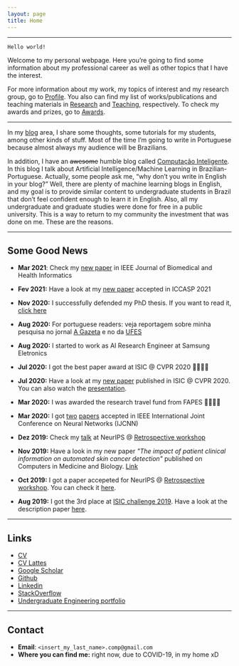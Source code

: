 ```yaml
---
layout: page
title: Home
---
```

___
`Hello world!` 

Welcome to my personal webpage. 
Here you’re going to find some information about my professional career as well as other topics that I have the interest.

For more information about my work, my topics of interest and my research group, go to [Profile](profile). You also can find my list of works/publications and teaching materials in [Research](research) and [Teaching](Teaching), respectively. To check my awards and prizes, go to [Awards](awards).

___
In my [blog](blog) area, I share some thoughts, some tutorials for my students, among other kinds of stuff. Most of the time I’m going to write in Portuguese because almost always my audience will be Brazilians.

In addition, I have an ~~awesome~~ humble blog called [Computação Inteligente](http://computacaointeligente.com.br). In this blog I talk about Artificial Intelligence/Machine Learning in Brazilian-Portuguese. Actually, some people ask me, “why don’t you write in English in your blog?” Well, there are plenty of machine learning blogs in English, and my goal is to provide similar content to undergraduate students in Brazil that don’t feel confident enough to learn it in English. Also, all my undergraduate and graduate studies were done for free in a public university. This is a way to return to my community the investment that was done on me. These are the reasons.

___

## Some Good News

+ **Mar 2021**: Check my [new paper](https://ieeexplore.ieee.org/document/9364366) in IEEE Journal of Biomedical and Health Informatics

+ **Fev 2021:** Have a look at my [new paper](https://arxiv.org/pdf/2102.11771.pdf) accepted in ICCASP 2021

+ **Nov 2020:** I successfully defended my PhD thesis. If you want to read it, [click here](https://informatica.ufes.br/en/pos-graduacao/PPGI/thesis-details?id=14992)

+ **Aug 2020:** For portuguese readers: veja reportagem sobre minha pesquisa no jornal [A Gazeta](https://www.agazeta.com.br/revista-ag/vida/aluno-da-ufes-ganha-premio-por-software-que-auxilia-na-deteccao-de-cancer-de-pele-0820) e no da [UFES](http://www.ufes.br/conteudo/software-que-auxilia-na-deteccao-de-cancer-de-pele-recebe-premio-internacional)

+ **Aug 2020:** I started to work as AI Research Engineer at Samsung Eletronics

+ **Jul 2020:**  I got the best paper award at ISIC @ CVPR 2020 🎉🎉🎉🎉

+ **Jul 2020:** Have a look at my [new paper](http://openaccess.thecvf.com/content_CVPRW_2020/papers/w42/Pacheco_On_Out-of-Distribution_Detection_Algorithms_With_Deep_Neural_Skin_Cancer_Classifiers_CVPRW_2020_paper.pdf) published in ISIC @ CVPR 2020. You can also watch the [presentation](https://www.youtube.com/watch?v=3kICSeBOndk&feature=youtu.be).
+ **Mar 2020:** I was awarded the research travel fund from FAPES 🎉🎉🎉🎉
+ **Mar 2020:** I got [two](https://ieeexplore.ieee.org/document/9206685) [papers](https://ieeexplore.ieee.org/document/9207552) accepted in IEEE International Joint Conference on Neural Networks (IJCNN)
+ **Dez 2019:** Check my [talk](assets/files/talks/neurips2019.pdf) at NeurIPS @ [Retrospective workshop](https://ml-retrospectives.github.io/neurips2019/schedule/)
+ **Nov 2019:** Have a look in my new paper _"The impact of patient clinical information on automated skin cancer detection"_ published on Computers in Medicine and Biology. [Link](https://www.sciencedirect.com/science/article/pii/S0010482519304019)
+ **Oct 2019:** I got a paper accepeted for NeurIPS @ [Retrospective workshop](https://ml-retrospectives.github.io/neurips2019/schedule/). You can check it [here](https://ml-retrospectives.github.io/neurips2019/assets/pdfs/Recent_advances_in_deep_learning_applied_to_skin_cancer_detection.pdf).
+ **Aug 2019:** I got the 3rd place at [ISIC challenge 2019](http://challenge2019.isic-archive.com). Have a look at the description paper [here](https://arxiv.org/pdf/1909.04525.pdf).

___

## Links
+ [CV](assets/files/andre-pacheco-cv.pdf)
+ [CV Lattes](http://lattes.cnpq.br/8898143425329967)
+ [Google Scholar](https://scholar.google.com/citations?user=OVhpuAgAAAAJ&hl=en)
+ [Github](http://github.com/paaatcha)
+ [Linkedin](https://linkedin.com/in/pacheco-andre/)
+ [StackOverflow](https://stackoverflow.com/users/9424793/andr%C3%A9-pacheco)
+ [Undergraduate Engineering portfolio](assets/files/andre-pacheco-eng-undergrad-portfolio.pdf)

___
## Contact
+ **Email**: `<insert_my_last_name>.comp@gmail.com`
+ **Where you can find me:** right now, due to COVID-19, in my home xD

